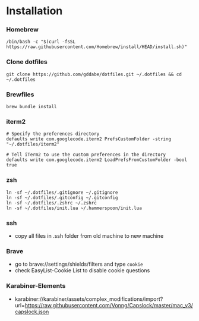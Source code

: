 # Installation

### Homebrew

```
/bin/bash -c "$(curl -fsSL https://raw.githubusercontent.com/Homebrew/install/HEAD/install.sh)"
```

### Clone dotfiles

```
git clone https://github.com/gddabe/dotfiles.git ~/.dotfiles && cd ~/.dotfiles
```

### Brewfiles

```
brew bundle install
```

### iterm2

```
# Specify the preferences directory
defaults write com.googlecode.iterm2 PrefsCustomFolder -string "~/.dotfiles/iterm2"

# Tell iTerm2 to use the custom preferences in the directory
defaults write com.googlecode.iterm2 LoadPrefsFromCustomFolder -bool true
```

### zsh

```
ln -sf ~/.dotfiles/.gitignore ~/.gitignore
ln -sf ~/.dotfiles/.gitconfig ~/.gitconfig
ln -sf ~/.dotfiles/.zshrc ~/.zshrc
ln -sf ~/.dotfiles/init.lua ~/.hammerspoon/init.lua
```

### ssh

- copy all files in .ssh folder from old machine to new machine

### Brave

- go to brave://settings/shields/filters and type `cookie`
- check EasyList-Cookie List to disable cookie questions

### Karabiner-Elements

- karabiner://karabiner/assets/complex_modifications/import?url=https://raw.githubusercontent.com/Vonng/Capslock/master/mac_v3/capslock.json
